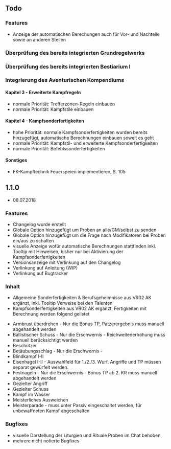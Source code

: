 ## Todo 

### Features
 * Anzeige der automatischen Berechungen auch für Vor- und Nachteile sowie an anderen Stellen

### Überprüfung des bereits integrierten Grundregelwerks
### Überprüfung des bereits integrierten Bestiarium I
### Integrierung des Aventurischen Kompendiums
 
#### Kapitel 3 - Erweiterte Kampfregeln
 * normale Priorität: Trefferzonen-Regeln einbauen
 * normale Priorität: Kampfstile einbauen
 
#### Kapitel 4 - Kampfsonderfertigkeiten
 * hohe Priorität: normale Kampfsonderfertigkeiten wurden bereits hinzugefügt, automatische Berechnungen einbauen soweit es geht
 * normale Priorität: Kampfstil- und erweiterte Kampfsonderfertigkeiten
 * normale Priorität: Befehlssonderfertigkeiten
 
#### Sonstiges
 * FK-Kampftechnik Feuerspeien implementieren, S. 105

 
## 1.1.0
 - 08.07.2018 
 
 ### Features 
 - Changelog wurde erstellt
 - Globale Option hinzugefügt um Proben an alle/GM/selbst zu senden 
 - Globale Option hinzugefügt um die Frage nach Modifikatoren bei Proben ein/aus zu schalten
 - visuelle Anzeige wofür automatische Berechnungen stattfinden inkl. Tooltip mit Hinweisen, bisher nur bei Aktivierung der Kampfsonderfertigkeiten
 - Versionsanzeige mit Verlinkung auf den Changelog
 - Verlinkung auf Anleitung (WIP)
 - Verlinkung auf Bugtracker
 
 ### Inhalt
 - Allgemeine Sonderfertigkeiten & Berufsgeheimnisse aus VR02 AK ergänzt, inkl. Tooltip Verweise bei den Talenten
 - Kampfsonderfertigkeiten aus VR02 AK ergänzt, Fertigkeiten mit Berechnung werden folgend gelistet
  * Armbrust überdrehen - Nur die Bonus TP, Patzerergebnis muss manuell abgehandelt werden
  * Ballistischer Schuss - Nur die Erschwernis - Reichweitenerhöhung muss manuell berücksichtigt werden
  * Beschützer
  * Betäubungsschlag - Nur die Erschwernis - 
  * Blindkampf I-II
  * Eisenhagel I-II - Auswahlfeld für 1./2./3. Wurf. Angriffe und TP müssen separat gewürfelt werden.
  * Festnageln - Nur die Erschwernis - Bonus TP ab 2. KR muss manuell abgehandelt werden
  * Gezielter Angriff
  * Gezielter Schuss
  * Kampf im Wasser
  * Meisterliches Ausweichen
  * Meisterparade - muss unter Passiv eingeschaltet werden, für unbewaffneten Kampf abgeschalten


 ### Bugfixes 
 - visuelle Darstellung der Liturgien und Rituale Proben im Chat behoben 
 - mehrere nicht notierte Bugfixes